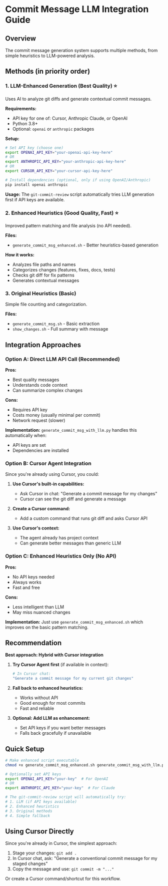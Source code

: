 # Commit Message LLM Integration Guide

## Overview

The commit message generation system supports multiple methods, from simple heuristics to LLM-powered analysis.

## Methods (in priority order)

### 1. LLM-Enhanced Generation (Best Quality) ⭐

Uses AI to analyze git diffs and generate contextual commit messages.

**Requirements:**

- API key for one of: Cursor, Anthropic Claude, or OpenAI
- Python 3.8+
- Optional: `openai` or `anthropic` packages

**Setup:**

```bash
# Set API key (choose one)
export OPENAI_API_KEY="your-openai-api-key-here"
# OR
export ANTHROPIC_API_KEY="your-anthropic-api-key-here"
# OR
export CURSOR_API_KEY="your-cursor-api-key-here"

# Install dependencies (optional, only if using OpenAI/Anthropic)
pip install openai anthropic
```

**Usage:**
The `git-commit-review` script automatically tries LLM generation first if API keys are available.

### 2. Enhanced Heuristics (Good Quality, Fast) ⭐

Improved pattern matching and file analysis (no API needed).

**Files:**

- `generate_commit_msg_enhanced.sh` - Better heuristics-based generation

**How it works:**

- Analyzes file paths and names
- Categorizes changes (features, fixes, docs, tests)
- Checks git diff for fix patterns
- Generates contextual messages

### 3. Original Heuristics (Basic)

Simple file counting and categorization.

**Files:**

- `generate_commit_msg.sh` - Basic extraction
- `show_changes.sh` - Full summary with message

## Integration Approaches

### Option A: Direct LLM API Call (Recommended)

**Pros:**

- Best quality messages
- Understands code context
- Can summarize complex changes

**Cons:**

- Requires API key
- Costs money (usually minimal per commit)
- Network request (slower)

**Implementation:**
`generate_commit_msg_with_llm.py` handles this automatically when:

- API keys are set
- Dependencies are installed

### Option B: Cursor Agent Integration

Since you're already using Cursor, you could:

1. **Use Cursor's built-in capabilities:**
    - Ask Cursor in chat: "Generate a commit message for my changes"
    - Cursor can see the git diff and generate a message

2. **Create a Cursor command:**
    - Add a custom command that runs git diff and asks Cursor API

3. **Use Cursor's context:**
    - The agent already has project context
    - Can generate better messages than generic LLM

### Option C: Enhanced Heuristics Only (No API)

**Pros:**

- No API keys needed
- Always works
- Fast and free

**Cons:**

- Less intelligent than LLM
- May miss nuanced changes

**Implementation:**
Just use `generate_commit_msg_enhanced.sh` which improves on the basic pattern matching.

## Recommendation

**Best approach: Hybrid with Cursor integration**

1. **Try Cursor Agent first** (if available in context):

    ```bash
    # In Cursor chat:
    "Generate a commit message for my current git changes"
    ```

2. **Fall back to enhanced heuristics:**
    - Works without API
    - Good enough for most commits
    - Fast and reliable

3. **Optional: Add LLM as enhancement:**
    - Set API keys if you want better messages
    - Falls back gracefully if unavailable

## Quick Setup

```bash
# Make enhanced script executable
chmod +x generate_commit_msg_enhanced.sh generate_commit_msg_with_llm.py

# Optionally set API keys
export OPENAI_API_KEY="your-key"  # For OpenAI
# OR
export ANTHROPIC_API_KEY="your-key"  # For Claude

# The git-commit-review script will automatically try:
# 1. LLM (if API keys available)
# 2. Enhanced heuristics
# 3. Original methods
# 4. Simple fallback
```

## Using Cursor Directly

Since you're already in Cursor, the simplest approach:

1. Stage your changes: `git add .`
2. In Cursor chat, ask: "Generate a conventional commit message for my staged changes"
3. Copy the message and use: `git commit -m "..."`

Or create a Cursor command/shortcut for this workflow.
